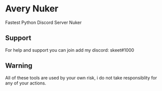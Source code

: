 # Avery Nuker
Fastest Python Discord Server Nuker

## Support
For help and support you can join add my discord: skeet#1000

## Warning
All of these tools are used by your own risk, i do not take responsiblity for any of your actions.
